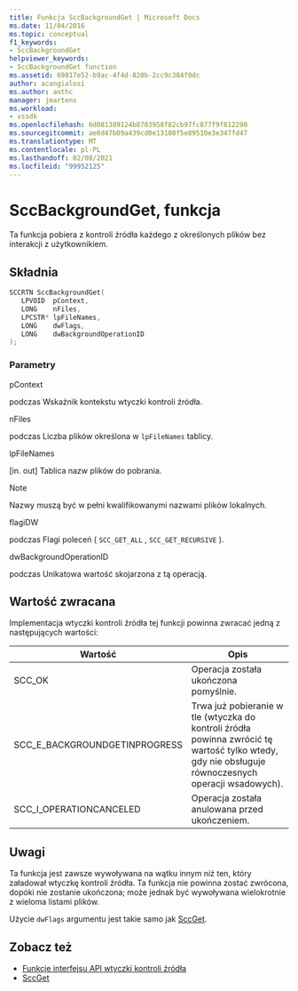 ```yaml
---
title: Funkcja SccBackgroundGet | Microsoft Docs
ms.date: 11/04/2016
ms.topic: conceptual
f1_keywords:
- SccBackgroundGet
helpviewer_keywords:
- SccBackgroundGet function
ms.assetid: 69817e52-b9ac-4f4d-820b-2cc9c384f0dc
author: acangialosi
ms.author: anthc
manager: jmartens
ms.workload:
- vssdk
ms.openlocfilehash: 6d081389124b8703958f82cb97fc877f9f812290
ms.sourcegitcommit: ae6d47b09a439cd0e13180f5e89510e3e347fd47
ms.translationtype: MT
ms.contentlocale: pl-PL
ms.lasthandoff: 02/08/2021
ms.locfileid: "99952125"
---
```

# <a name="sccbackgroundget-function"></a>SccBackgroundGet, funkcja
Ta funkcja pobiera z kontroli źródła każdego z określonych plików bez interakcji z użytkownikiem.

## <a name="syntax"></a>Składnia

```cpp
SCCRTN SccBackgroundGet(
   LPVOID  pContext,
   LONG    nFiles,
   LPCSTR* lpFileNames,
   LONG    dwFlags,
   LONG    dwBackgroundOperationID
);
```

### <a name="parameters"></a>Parametry
 pContext

podczas Wskaźnik kontekstu wtyczki kontroli źródła.

 nFiles

podczas Liczba plików określona w `lpFileNames` tablicy.

 lpFileNames

[in. out] Tablica nazw plików do pobrania.

> [!NOTE]
> Nazwy muszą być w pełni kwalifikowanymi nazwami plików lokalnych.

 flagiDW

podczas Flagi poleceń ( `SCC_GET_ALL` , `SCC_GET_RECURSIVE` ).

 dwBackgroundOperationID

podczas Unikatowa wartość skojarzona z tą operacją.

## <a name="return-value"></a>Wartość zwracana
 Implementacja wtyczki kontroli źródła tej funkcji powinna zwracać jedną z następujących wartości:

|Wartość|Opis|
|-----------|-----------------|
|SCC_OK|Operacja została ukończona pomyślnie.|
|SCC_E_BACKGROUNDGETINPROGRESS|Trwa już pobieranie w tle (wtyczka do kontroli źródła powinna zwrócić tę wartość tylko wtedy, gdy nie obsługuje równoczesnych operacji wsadowych).|
|SCC_I_OPERATIONCANCELED|Operacja została anulowana przed ukończeniem.|

## <a name="remarks"></a>Uwagi
 Ta funkcja jest zawsze wywoływana na wątku innym niż ten, który załadował wtyczkę kontroli źródła. Ta funkcja nie powinna zostać zwrócona, dopóki nie zostanie ukończona; może jednak być wywoływana wielokrotnie z wieloma listami plików.

 Użycie `dwFlags` argumentu jest takie samo jak [SccGet](../extensibility/sccget-function.md).

## <a name="see-also"></a>Zobacz też
- [Funkcje interfejsu API wtyczki kontroli źródła](../extensibility/source-control-plug-in-api-functions.md)
- [SccGet](../extensibility/sccget-function.md)
